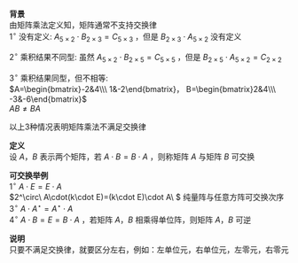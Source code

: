 **背景**  
由矩阵乘法定义知，矩阵通常不支持交换律  
 $1^\circ$  没有定义:  $A_{5\times2}\cdot B_{2\times3}=C_{5\times3}$ ，但是 $B_{2\times3}\cdot A_{5\times2}$ 没有定义  
  
 $2^\circ$  乘积结果不同型: 虽然 $A_{5\times2}\cdot B_{2\times5}=C_{5\times5}$ ，但是 $B_{2\times5}\cdot A_{5\times2}=C_{2\times2}$   
  
 $3^\circ$  乘积结果同型，但不相等:   
 $A=\begin{bmatrix}-2&4\\\ 1&-2\end{bmatrix}，  
B=\begin{bmatrix}2&4\\\ -3&-6\end{bmatrix}$   
 $AB\neq BA$   
  
以上3种情况表明矩阵乘法不满足交换律  
  
**定义**  
设 $A，B$ 表示两个矩阵，若 $A\cdot B=B\cdot A$ ，则称矩阵 $A$ 与矩阵 $B$ 可交换  
  
**可交换举例**  
 $1^\circ\ A\cdot E=E\cdot A$   
 $2^\circ\ A\cdot(k\cdot E)=(k\cdot E)\cdot A\ $ 纯量阵与任意方阵可交换次序  
 $3^\circ\ A\cdot A^\star=A^\star\cdot A$   
 $4^\circ\ A\cdot B=E=B\cdot A$ ，若矩阵 $A，B$ 相乘得单位阵，则矩阵 $A，B$ 可逆  
  
**说明**  
只要不满足交换律，就要区分左右，例如：左单位元，右单位元，左零元，右零元  
